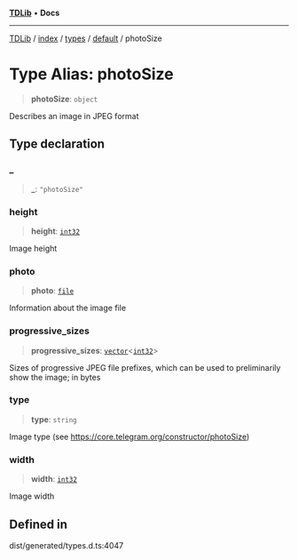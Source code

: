 [**TDLib**](../../../../../../README.md) • **Docs**

***

[TDLib](../../../../../../modules.md) / [index](../../../../../README.md) / [types](../../../README.md) / [default](../README.md) / photoSize

# Type Alias: photoSize

> **photoSize**: `object`

Describes an image in JPEG format

## Type declaration

### \_

> **\_**: `"photoSize"`

### height

> **height**: [`int32`](int32.md)

Image height

### photo

> **photo**: [`file`](file.md)

Information about the image file

### progressive\_sizes

> **progressive\_sizes**: [`vector`](vector.md)\<[`int32`](int32.md)\>

Sizes of progressive JPEG file prefixes, which can be used to preliminarily show the image; in bytes

### type

> **type**: `string`

Image type (see https://core.telegram.org/constructor/photoSize)

### width

> **width**: [`int32`](int32.md)

Image width

## Defined in

dist/generated/types.d.ts:4047

